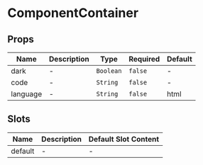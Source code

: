 # ComponentContainer

## Props

<!-- @vuese:ComponentContainer:props:start -->
|Name|Description|Type|Required|Default|
|---|---|---|---|---|
|dark|-|`Boolean`|`false`|-|
|code|-|`String`|`false`|-|
|language|-|`String`|`false`|html|

<!-- @vuese:ComponentContainer:props:end -->


## Slots

<!-- @vuese:ComponentContainer:slots:start -->
|Name|Description|Default Slot Content|
|---|---|---|
|default|-|-|

<!-- @vuese:ComponentContainer:slots:end -->


